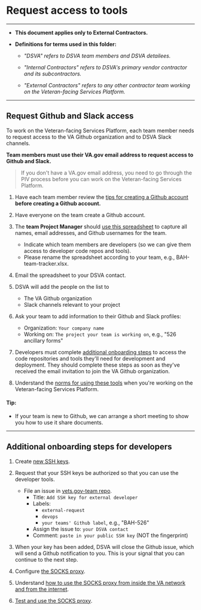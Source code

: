 # Request access to tools

<hr>

* **This document applies only to External Contractors.**

* **Definitions for terms used in this folder:**

  * *"DSVA" refers to DSVA team members and DSVA detailees.*

  * *"Internal Contractors" refers to DSVA's primary vendor contractor and its subcontractors.*

  * *"External Contractors" refers to any other contractor team working on the Veteran-facing Services Platform.*

<hr>


## Request Github and Slack access

To work on the Veteran-facing Services Platform, each team member needs to request access to the VA Github organization and to DSVA Slack channels.

**Team members must use their VA.gov email address to request access to Github and Slack.**
> If you don't have a VA.gov email address, you need to go through the PIV process before you can work on the Veteran-facing Services Platform.

1. Have each team member review the [tips for creating a Github account](../Norms/Github/README.md#tips-for-creating-a-github-account) **before creating a Github account.**

1. Have everyone on the team create a Github account.

1. The **team Project Manager** should [use this spreadsheet](external-contractor-team-tracker.xlsx) to capture all names, email addresses, and Github usernames for the team.
    * Indicate which team members are developers (so we can give them access to developer code repos and tools).
    * Please rename the spreadsheet according to your team, e.g., BAH-team-tracker.xlsx.

1. Email the spreadsheet to your DSVA contact.

1. DSVA will add the people on the list to
    * The VA Github organization
    * Slack channels relevant to your project

1. Ask your team to add information to their Github and Slack profiles:
    * Organization: ```Your company name```
    * Working on: ```The project your team is working on```, e.g., "526 ancillary forms"

1. Developers must complete [additional onboarding steps](#additional-onboarding-steps-for-developers) to access the code repositories and tools they'll need for development and deployment. They should complete these steps as soon as they've received the email invitation to join the VA Github organization.

1. Understand the [norms for using these tools](../Norms/norms-tools.md) when you're working on the Veteran-facing Services Platform.


#### Tip:

* If your team is new to Github, we can arrange a short meeting to show you how to use it share documents.

<hr>

## Additional onboarding steps for developers

1. Create [new SSH keys](https://github.com/department-of-veterans-affairs/vets.gov-team/blob/master/Work%20Practices/Engineering/Internal%20Tools.md#create-an-ssh-public-key).

1. Request that your SSH keys be authorized so that you can use the developer tools.
    * File an issue in [vets.gov-team repo](https://github.com/department-of-veterans-affairs/vets.gov-team).
      * Title: ```Add SSH key for external developer```
      * Labels:
        * ```external-request```
        * ```devops```
        * ```your teams' Github label```, e.g., "BAH-526"
      * Assign the issue to: ```your DSVA contact```
      * Comment: ```paste in your public SSH key``` (NOT the fingerprint)    

1. When your key has been added, DSVA will close the Github issue, which will send a Github notification to you. This is your signal that you can continue to the next step.

1. Configure [the SOCKS proxy](https://github.com/department-of-veterans-affairs/vets.gov-team/blob/master/Work%20Practices/Engineering/Internal%20Tools.md#configure-the-socks-proxy---all-other-developers).

1. Understand [how to use the SOCKS proxy from inside the VA network and from the internet](https://github.com/department-of-veterans-affairs/vets.gov-team/blob/master/Work%20Practices/Engineering/Internal%20Tools.md#accessing-socks-proxy-from-va-network).

1. [Test and use the SOCKS proxy](https://github.com/department-of-veterans-affairs/vets.gov-team/blob/master/Work%20Practices/Engineering/Internal%20Tools.md#testing-and-using-the-socks-proxy).
